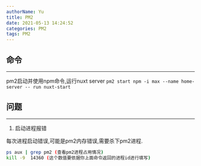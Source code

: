 ```yaml
---
authorName: Yu
title: PM2
date: 2021-05-13 14:24:52
categories: PM2
tags: PM2
---
```



## 命令
---

pm2启动并使用npm命令,运行nuxt server
`pm2 start npm -i max --name home-server -- run nuxt-start`

## 问题
---

1. 启动进程报错

每次进程启动错误,可能是pm2内存错误,需要杀下pm2进程.
```bash
ps aux | grep pm2 (查看pm2进程占用情况)
kill -9  14360 (这个数值要依据你上面命令返回的进程id进行填写)
```